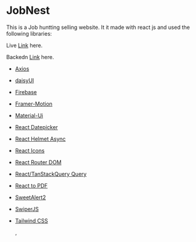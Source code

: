 
# JobNest

This is a Job huntting selling website. It it made with react js and used the following libraries:

Live [Link](https://job-nest-5890c.web.app/) here.

Backedn [Link](https://github.com/abir13719/Job-Nest-Server) here.

* [Axios](https://axios-http.com/docs/intro)
* [daisyUI](https://daisyui.com/)
* [Firebase](https://firebase.google.com/)
* [Framer-Motion](https://www.framer.com/motion/)
* [Material-Ui](https://mui.com/material-ui/)
* [React Datepicker](https://www.npmjs.com/package/react-datepicker)
* [React Helmet Async](https://www.npmjs.com/package/react-helmet-async)
* [React Icons](https://react-icons.github.io/react-icons/)
* [React Router DOM](https://reactrouter.com/en/main)
* [React/TanStackQuery Query](https://tanstack.com/query/v3)
* [React to PDF](https://www.npmjs.com/package/react-to-pdf)
* [SweetAlert2](https://sweetalert2.github.io/)
* [SwiperJS](https://swiperjs.com/)
* [Tailwind CSS](https://tailwindcss.com/)

















  

   ,
  








